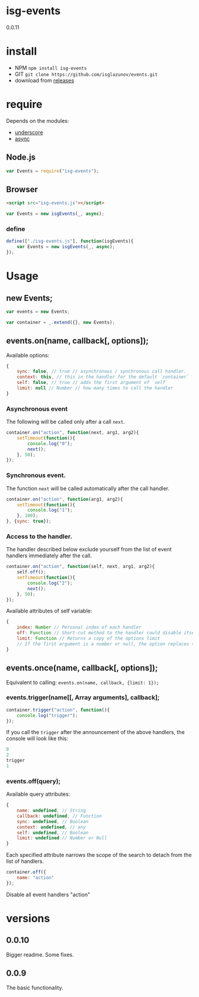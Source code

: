 # isg-events
0.0.11

# install

* NPM `npm install isg-events`
* GIT `git clone https://github.com/isglazunov/events.git`
* download from [releases](https://github.com/isglazunov/events/releases)

# require
Depends on the modules:
* [underscore](https://github.com/jashkenas/underscore)
* [async](https://github.com/caolan/async)

## Node.js
```js
var Events = require("isg-events");
```

## Browser
```html
<script src="isg-events.js"></script>
```
```js
var Events = new isgEvents(_, async);
```

### define
```js
define(["./isg-events.js"], function(isgEvents){
    var Events = new isgEvents(_, async);
});
```

# Usage

## new Events;
```js
var events = new Events;
```
```js
var container = _.extend({}, new Events);
```

## events.on(name, callback[, options]);
Available options:
```js
{
    sync: false, // true // asynchronous / synchronous call handler.
    context: this, // this in the handler for the default `container`
    self: false, // true // adds the first argument of `self`
    limit: null // Number // how many times to call the handler
}
```

### Asynchronous event
The following will be called only after a call `next`.
```js
container.on("action", function(next, arg1, arg2){
    setTimeout(function(){
        console.log("0");
        next();
    }, 50);
});
```

### Synchronous event.
The function `next` will be called automatically after the call handler.
```js
container.on("action", function(arg1, arg2){
    setTimeout(function(){
        console.log("1");
    }, 100);
}, {sync: true});
```

### Access to the handler.
The handler described below exclude yourself from the list of event handlers immediately after the call.
```js
container.on("action", function(self, next, arg1, arg2){
    self.off();
    setTimeout(function(){
        console.log("2");
        next();
    }, 50);
});
```
Available attributes of self variable:
```js
{
    index: Number // Personal index of each handler
    off: Function // Short-cut method to the handler could disable itself
    limit: Function // Returns a copy of the options limit
    // If the first argument is a number or null, the option replaces the limit for him
}
```

## events.once(name, callback[, options]);
Equivalent to calling: `events.on(name, callback, {limit: 1});`

### events.trigger(name[[, Array arguments], callback];
```js
container.trigger("action", function(){
    console.log("trigger");
}); 
```
If you call the `trigger` after the announcement of the above handlers, the console will look like this:
```js
0
2
trigger
1
```

### events.off(query);
Available query attributes:
```js
{
    name: undefined, // String
    callback: undefined, // Function
    sync: undefined, // Boolean
    context: undefined, // any
    self: undefined, // Boolean
    limit: undefined // Number or Null
}
```
Each specified attribute narrows the scope of the search to detach from the list of handlers.
```js
container.off({
    name: "action"
});
```
Disable all event handlers "action"

# versions
## 0.0.10
Bigger readme.
Some fixes.

## 0.0.9
The basic functionality.
